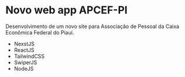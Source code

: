 # Novo web app APCEF-PI

Desenvolvimento de um novo site para Associação de Pessoal da Caixa Econômica Federal do Piauí.

- NexstJS
- ReactJS
- TailwindCSS
- SwiperJS
- NodeJS

